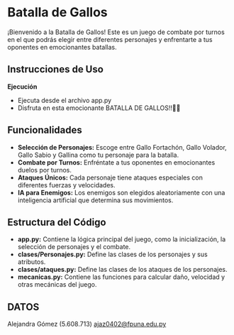 # Batalla de Gallos

¡Bienvenido a la Batalla de Gallos! Este es un juego de combate por turnos en el que podrás elegir entre diferentes personajes y enfrentarte a tus oponentes en emocionantes batallas.

## Instrucciones de Uso

 **Ejecución**
 - Ejecuta desde el archivo app.py
 - Disfruta en esta emocionante BATALLA DE GALLOS!!🐓🔥

## Funcionalidades

- **Selección de Personajes:** Escoge entre Gallo Fortachón, Gallo Volador, Gallo Sabio y Gallina como tu personaje para la batalla.
- **Combate por Turnos:** Enfréntate a tus oponentes en emocionantes duelos por turnos.
- **Ataques Únicos:** Cada personaje tiene ataques especiales con diferentes fuerzas y velocidades.
- **IA para Enemigos:** Los enemigos son elegidos aleatoriamente con una inteligencia artificial que determina sus movimientos.

## Estructura del Código

- **app.py:** Contiene la lógica principal del juego, como la inicialización, la selección de personajes y el combate.
- **clases/Personajes.py:** Define las clases de los personajes y sus atributos.
- **clases/ataques.py:** Define las clases de los ataques de los personajes.
- **mecanicas.py:** Contiene las funciones para calcular daño, velocidad y otras mecánicas del juego.

## DATOS
Alejandra Gómez (5.608.713) ajaz0402@fpuna.edu.py
